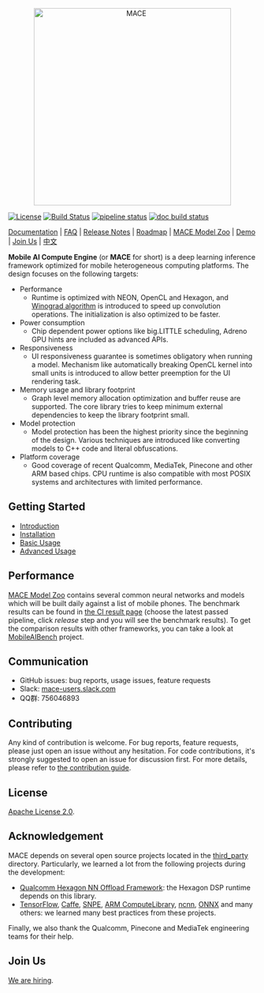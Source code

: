 <div align="center">
<img src="docs/mace-logo.png" width="400" alt="MACE" />
</div>


[![License](https://img.shields.io/badge/License-Apache%202.0-blue.svg)](LICENSE)
[![Build Status](https://travis-ci.org/XiaoMi/mace.svg?branch=master)](https://travis-ci.org/XiaoMi/mace)
[![pipeline status](https://gitlab.com/llhe/mace/badges/master/pipeline.svg)](https://gitlab.com/llhe/mace/pipelines)
[![doc build status](https://readthedocs.org/projects/mace/badge/?version=latest)](https://readthedocs.org/projects/mace/badge/?version=latest)

[Documentation](https://mace.readthedocs.io) |
[FAQ](https://mace.readthedocs.io/en/latest/faq.html) |
[Release Notes](RELEASE.md) |
[Roadmap](ROADMAP.md) |
[MACE Model Zoo](https://github.com/XiaoMi/mace-models) |
[Demo](mace/examples/android) |
[Join Us](JOBS.md) |
[中文](README_zh.md)

**Mobile AI Compute Engine** (or **MACE** for short) is a deep learning inference framework optimized for
mobile heterogeneous computing platforms. The design focuses on the following
targets:
* Performance
  * Runtime is optimized with NEON, OpenCL and Hexagon, and
    [Winograd algorithm](https://arxiv.org/abs/1509.09308) is introduced to
    speed up convolution operations. The initialization is also optimized to be faster.
* Power consumption
  * Chip dependent power options like big.LITTLE scheduling, Adreno GPU hints are
    included as advanced APIs.
* Responsiveness
  * UI responsiveness guarantee is sometimes obligatory when running a model.
    Mechanism like automatically breaking OpenCL kernel into small units is
    introduced to allow better preemption for the UI rendering task.
* Memory usage and library footprint
  * Graph level memory allocation optimization and buffer reuse are supported.
    The core library tries to keep minimum external dependencies to keep the
    library footprint small.
* Model protection
  * Model protection has been the highest priority since the beginning of 
    the design. Various techniques are introduced like converting models to C++
    code and literal obfuscations.
* Platform coverage
  * Good coverage of recent Qualcomm, MediaTek, Pinecone and other ARM based
    chips. CPU runtime is also compatible with most POSIX systems and
    architectures with limited performance.

## Getting Started
* [Introduction](https://mace.readthedocs.io/en/latest/introduction.html)
* [Installation](https://mace.readthedocs.io/en/latest/installation/env_requirement.html)
* [Basic Usage](https://mace.readthedocs.io/en/latest/user_guide/basic_usage.html)
* [Advanced Usage](https://mace.readthedocs.io/en/latest/user_guide/advanced_usage.html)

## Performance
[MACE Model Zoo](https://github.com/XiaoMi/mace-models) contains
several common neural networks and models which will be built daily against a list of mobile
phones. The benchmark results can be found in [the CI result page](https://gitlab.com/llhe/mace-models/pipelines)
(choose the latest passed pipeline, click *release* step and you will see the benchmark results).
To get the comparison results with other frameworks, you can take a look at
[MobileAIBench](https://github.com/XiaoMi/mobile-ai-bench) project.

## Communication
* GitHub issues: bug reports, usage issues, feature requests
* Slack: [mace-users.slack.com](https://join.slack.com/t/mace-users/shared_invite/enQtMzkzNjM3MzMxODYwLTAyZTAzMzQyNjc0ZGI5YjU3MjI1N2Q2OWI1ODgwZjAwOWVlNzFlMjFmMTgwYzhjNzU4MDMwZWQ1MjhiM2Y4OTE)
* QQ群: 756046893

## Contributing
Any kind of contribution is welcome. For bug reports, feature requests,
please just open an issue without any hesitation. For code contributions, it's
strongly suggested to open an issue for discussion first. For more details,
please refer to [the contribution guide](https://mace.readthedocs.io/en/latest/development/contributing.html).

## License
[Apache License 2.0](LICENSE).

## Acknowledgement
MACE depends on several open source projects located in the
[third_party](third_party) directory. Particularly, we learned a lot from
the following projects during the development:
* [Qualcomm Hexagon NN Offload Framework](https://source.codeaurora.org/quic/hexagon_nn/nnlib): the Hexagon DSP runtime
  depends on this library.
* [TensorFlow](https://github.com/tensorflow/tensorflow),
  [Caffe](https://github.com/BVLC/caffe),
  [SNPE](https://developer.qualcomm.com/software/snapdragon-neural-processing-engine-ai),
  [ARM ComputeLibrary](https://github.com/ARM-software/ComputeLibrary),
  [ncnn](https://github.com/Tencent/ncnn),
  [ONNX](https://github.com/onnx/onnx) and many others: we learned many best
  practices from these projects.

Finally, we also thank the Qualcomm, Pinecone and MediaTek engineering teams for
their help.

## Join Us
[We are hiring](JOBS.md).

